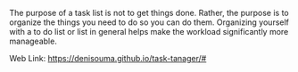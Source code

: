 The purpose of a task list is not to get things done. Rather, the purpose is to organize the things you need to do so you can do them. Organizing yourself with a to do list or list in general helps make the workload significantly more manageable.

Web Link:
https://denisouma.github.io/task-tanager/#